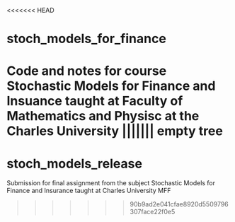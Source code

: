 <<<<<<< HEAD
# stoch_models_for_finance
Code and notes for course Stochastic Models for Finance and Insuance taught at Faculty of Mathematics and Physisc at the Charles University 
||||||| empty tree
=======
# stoch_models_release
Submission for final assignment from the subject Stochastic Models for Finance and Insurance taught at Charles University MFF
>>>>>>> 90b9ad2e041cfae8920d5509796307face22f0e5
